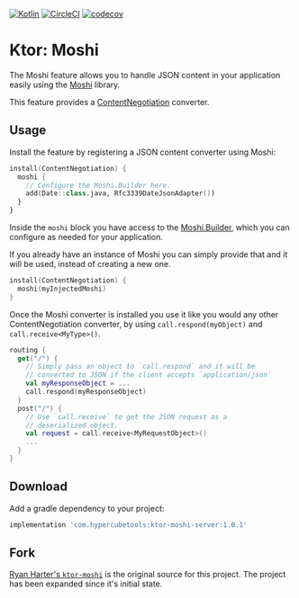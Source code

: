[![Kotlin](https://img.shields.io/badge/kotlin-1.3.10-blue.svg)](http://kotlinlang.org)
[![CircleCI](https://circleci.com/gh/plannigan/ktor-moshi.svg?style=svg)](https://circleci.com/gh/plannigan/ktor-moshi)
[![codecov](https://codecov.io/gh/plannigan/ktor-moshi/branch/master/graph/badge.svg)](https://codecov.io/gh/plannigan/ktor-moshi)

# Ktor: Moshi

The Moshi feature allows you to handle JSON content in your application easily using the [Moshi](https://github.com/square/moshi/) library.

This feature provides a [ContentNegotiation](http://ktor.io/servers/features/content-negotiation.html) converter.

## Usage

Install the feature by registering a JSON content converter using Moshi:

```kotlin
install(ContentNegotiation) {
  moshi {
    // Configure the Moshi.Builder here.
    add(Date::class.java, Rfc3339DateJsonAdapter())
  }
}
```

Inside the `moshi` block you have access to the [Moshi.Builder](http://square.github.io/moshi/1.x/moshi/com/squareup/moshi/Moshi.Builder.html), which you can configure as needed for your application. 

If you already have an instance of Moshi you can simply provide that and it will be used, instead of creating a new one.

```kotlin
install(ContentNegotiation) {
  moshi(myInjectedMoshi)
}
```

Once the Moshi converter is installed you use it like you would any other ContentNegotiation converter, by using `call.respond(myObject)` and `call.receive<MyType>()`. 

```kotlin
routing {
  get("/") {
    // Simply pass an object to `call.respond` and it will be
    // converted to JSON if the client accepts `application/json`
    val myResponseObject = ...
    call.respond(myResponseObject)
  }
  post("/") {
    // Use `call.receive` to get the JSON request as a
    // deserialized object.
    val request = call.receive<MyRequestObject>()
    ...
  }
}
```

## Download

Add a gradle dependency to your project:

```groovy
implementation 'com.hypercubetools:ktor-moshi-server:1.0.1'
```

## Fork

[Ryan Harter's `ktor-moshi`][old_repo] is the original source for this project. The project has been expanded since it's
initial state.

[old_repo]: https://github.com/rharter/ktor-moshi
